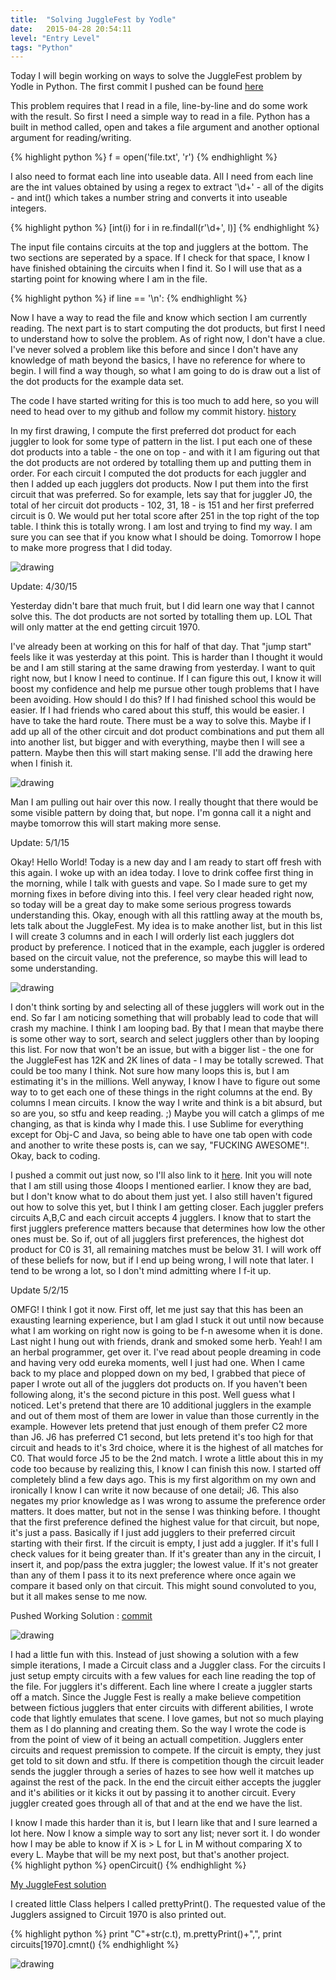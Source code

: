 ```yaml
---
title:  "Solving JuggleFest by Yodle"
date:   2015-04-28 20:54:11
level: "Entry Level"
tags: "Python"
---
```


Today I will begin working on ways to solve the JuggleFest problem by Yodle in Python. The first commit I pushed can be found [here][first_commit]

This problem requires that I read in a file, line-by-line and do some work with the result. So first I need a simple way to read in a file. Python has a built in method called, open and takes a file argument and another optional argument for reading/writing. 

{% highlight python %}
f = open('file.txt', 'r')
{% endhighlight %}

I also need to format each line into useable data. All I need from each line are the int values obtained by using a regex to extract '\d+' - all of the digits - and int() which takes a number string and converts it into useable integers. 

{% highlight python %}
[int(i) for i in re.findall(r'\d+', l)] 
{% endhighlight %}

The input file contains circuits at the top and jugglers at the bottom. The two sections are seperated by a space. If I check for that space, I know I have finished obtaining the circuits when I find it. So I will use that as a starting point for knowing where I am in the file. 

{% highlight python %}
if line == '\n':
{% endhighlight %}

Now I have a way to read the file and know which section I am currently reading. The next part is to start computing the dot products, but first I need to understand how to solve the problem. As of right now, I don't have a clue. I've never solved a problem like this before and since I don't have any knowledge of math beyond the basics, I have no reference for where to begin. I will find a way though, so what I am going to do is draw out a list of the dot products for the example data set. 

The code I have started writing for this is too much to add here, so you will need to head over to my github and follow my commit history. [history][first_commit]

In my first drawing, I compute the first preferred dot product for each juggler to look for some type of pattern in the list. I put each one of these dot products into a table - the one on top - and with it I am figuring out that the dot products are not ordered by totalling them up and putting them in order. For each circuit I computed the dot products for each juggler and then I added up each jugglers dot products. Now I put them into the first circuit that was preferred. So for example, lets say that for juggler J0, the total of her circuit dot products - 102, 31, 18 - is 151 and her first preferred circuit is 0. We would put her total score after 251 in the top right of the top table. I think this is totally wrong. I am lost and trying to find my way. I am sure you can see that if you know what I should be doing. Tomorrow I hope to make more progress that I did today.

![drawing](/img/first.jpg)

Update: 4/30/15

Yesterday didn't bare that much fruit, but I did learn one way that I cannot solve this. The dot products are not sorted by totalling them up. LOL That will only matter at the end getting circuit 1970.  

I've already been at working on this for half of that day. That "jump start" feels like it was yesterday at this point. This is harder than I thought it would be and I am still staring at the same drawing from yesterday. I want to quit right now, but I know I need to continue. If I can figure this out, I know it will boost my confidence and help me pursue other tough problems that I have been avoiding. How should I do this? If I had finished school this would be easier. If I had friends who cared about this stuff, this would be easier. I have to take the hard route. There must be a way to solve this. Maybe if I add up all of the other circuit and dot product combinations and put them all into another list, but bigger and with everything, maybe then I will see a pattern. Maybe then this will start making sense. I'll add the drawing here when I finish it. 

![drawing](/img/second.jpg)

Man I am pulling out hair over this now. I really thought that there would be some visible pattern by doing that, but nope. I'm gonna call it a night and maybe tomorrow this will start making more sense. 

Update: 5/1/15

Okay! Hello World! Today is a new day and I am ready to start off fresh with this again. I woke up with an idea today. I love to drink coffee first thing in the morning, while I talk with guests and vape. So I made sure to get my morning fixes in before diving into this. I feel very clear headed right now, so today will be a great day to make some serious progress towards understanding this. Okay, enough with all this rattling away at the mouth bs, lets talk about the JuggleFest. My idea is to make another list, but in this list I will create 3 columns and in each I will orderly list each jugglers dot product by preference. I noticed that in the example, each juggler is ordered based on the circuit value, not the preference, so maybe this will lead to some understanding. 

![drawing](/img/third.jpg)

I don't think sorting by and selecting all of these jugglers will work out in the end. So far I am noticing something that will probably lead to code that will crash my machine. I think I am looping bad. By that I mean that maybe there is some other way to sort, search and select jugglers other than by looping this list. For now that won't be an issue, but with a bigger list - the one for the JuggleFest has 12K and 2K lines of data - I may be totally screwed. That could be too many I think. Not sure how many loops this is, but I am estimating it's in the millions. Well anyway, I know I have to figure out some way to to get each one of these things in the right columns at the end. By columns I mean circuits. I know the way I write and think is a bit absurd, but so are you, so stfu and keep reading. ;) Maybe you will catch a glimps of me changing, as that is kinda why I made this. I use Sublime for everything except for Obj-C and Java, so being able to have one tab open with code and another to write these posts is, can we say, "FUCKING AWESOME"!. Okay, back to coding. 

I pushed a commit out just now, so I'll also link to it [here][second_commit]. Init you will note that I am still using those 4loops I mentioned earlier. I know they are bad, but I don't know what to do about them just yet. I also still haven't figured out how to solve this yet, but I think I am getting closer. Each juggler prefers circuits A,B,C and each circuit accepts 4 jugglers. I know that to start the first jugglers preference matters because that determines how low the other ones must be. So if, out of all jugglers first preferences, the highest dot product for C0 is 31, all remaining matches must be below 31. I will work off of these beliefs for now, but if I end up being wrong, I will note that later. I tend to be wrong a lot, so I don't mind admitting where I f-it up. 

Update 5/2/15

OMFG! I think I got it now. First off, let me just say that this has been an exausting learning experience, but I am glad I stuck it out until now because what I am working on right now is going to be f-n awesome when it is done. Last night I hung out with friends, drank and smoked some herb. Yeah! I am an herbal programmer, get over it. I've read about people dreaming in code and having very odd eureka moments, well I just had one. When I came back to my place and plopped down on my bed, I grabbed that piece of paper I wrote out all of the jugglers dot products on. If you haven't been following along, it's the second picture in this post. Well guess what I noticed. Let's pretend that there are 10 additional jugglers in the example and out of them most of them are lower in value than those currently in the example. However lets pretend that just enough of them prefer C2 more than J6. J6 has preferred C1 second, but lets pretend it's too high for that circuit and heads to it's 3rd choice, where it is the highest of all matches for C0. That would force J5 to be the 2nd match. I wrote a little about this in my code too because by realizing this, I know I can finish this now. I started off completely blind a few days ago. This is my first algorithm on my own and ironically I know I can write it now because of one detail; J6. This also negates my prior knowledge as I was wrong to assume the preference order matters. It does matter, but not in the sense I was thinking before. I thought that the first preference defined the highest value for that circuit, but nope, it's just a pass. Basically if I just add jugglers to their preferred circuit starting with their first. If the circuit is empty, I just add a juggler. If it's full I check values for it being greater than. If it's greater than any in the circuit, I insert it, and pop/pass the extra juggler; the lowest value. If it's not greater than any of them I pass it to its next preference where once again we compare it based only on that circuit. This might sound convoluted to you, but it all makes sense to me now. 

Pushed Working Solution : [commit][third_commit]  

![drawing](/img/forth.jpg)

I had a little fun with this. Instead of just showing a solution with a few simple iterations, I made a Circuit class and a Juggler class. For the circuits I just setup empty circuits with a few values for each line reading the top of the file. For jugglers it's different. Each line where I create a juggler starts off a match. Since the Juggle Fest is really a make believe competition between fictious jugglers that enter circuits with different abilities, I wrote code that lightly emulates that scene. I love games, but not so much playing them as I do planning and creating them. So the way I wrote the code is from the point of view of it being an actuall competition. Jugglers enter circuits and request premission to compete. If the circuit is empty, they just get told to sit down and stfu. If there is competition though the circuit leader sends the juggler through a series of hazes to see how well it matches up against the rest of the pack. In the end the circuit either accepts the juggler and it's abilities or it kicks it out by passing it to another circuit. Every juggler created goes through all of that and at the end we have the list. 

I know I made this harder than it is, but I learn like that and I sure learned a lot here. Now I know a simple way to sort any list; never sort it. I do wonder how I may be able to know if X is > L for L in M without comparing X to every L. Maybe that will be my next post, but that's another project.  
{% highlight python %}
openCircuit()
{% endhighlight %}

[My JuggleFest solution][code]

I created little Class helpers I called prettyPrint(). 
The requested value of the Jugglers assigned to Circuit 1970 is also printed out. 

{% highlight python %}
print "C"+str(c.t), m.prettyPrint()+",",
print circuits[1970].cmnt()
{% endhighlight %}

![drawing](/img/fifth.jpg)

[first_commit]: https://github.com/MrRyanAlexander/JuggleFest/commit/ca2d8d67f69add5b03918a9473b593b17e13d4b3/
[second_commit]: https://github.com/MrRyanAlexander/JuggleFest/commit/bad7657c98af2bbc965ca556850130750b542f10/
[third_commit]: https://github.com/MrRyanAlexander/JuggleFest/commit/cd6dc4c960ae28d36b16ae84cacc7629e208b81d/
[code]: https://github.com/MrRyanAlexander/JuggleFest/blob/master/juggle.py/
